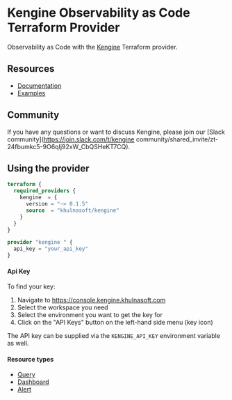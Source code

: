 # Kengine Observability as Code Terraform Provider

Observability as Code with the [Kengine](https://kengine.khulnasoft.com) Terraform provider.

## Resources

* [Documentation](https://registry.terraform.io/providers/khulnasoft/kengine/latest/docs)
* [Examples](https://github.com/khulnasoft/terraform-provider-kengine/tree/main/examples/resources)

## Community
If you have any questions or want to discuss Kengine, please join our [Slack community](https://join.slack.com/t/kengine community/shared_invite/zt-24fbumkc5-9O6qIj92xW_CbQSHeKT7CQ).

## Using the provider
```terraform
terraform {
  required_providers {
    kengine  = {
      version = "~> 0.1.5"
      source  = "khulnasoft/kengine"
    }
  }
}

provider "kengine " {
  api_key = "your_api_key"
}
```

#### Api Key
To find your key:
1. Navigate to https://console.kengine.khulnasoft.com
2. Select the workspace you need
3. Select the environment you want to get the key for
4. Click on the "API Keys" button on the left-hand side menu (key icon)

The API key can be supplied via the `KENGINE_API_KEY` environment variable as well.


#### Resource types
- [Query](https://registry.terraform.io/providers/khulnasoft/kengine/latest/docs/resources/query)
- [Dashboard](https://registry.terraform.io/providers/khulnasoft/kengine/latest/docs/resources/dashboard)
- [Alert](https://registry.terraform.io/providers/khulnasoft/kengine/latest/docs/resources/alert)